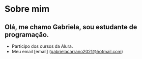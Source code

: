 # Sobre mim
## Olá, me chamo Gabriela, sou estudante de programação.
- Participo dos cursos da Alura.
- Meu email [email] (gabrielacarrano2021@hotmail.com)
